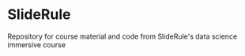 # SlideRule
Repository for course material and code from SlideRule's data science immersive course

